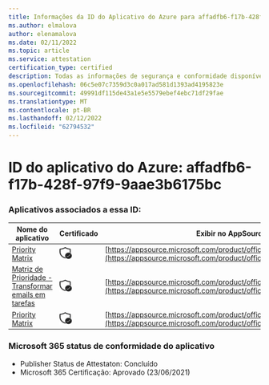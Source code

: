 ```yaml
---
title: Informações da ID do Aplicativo do Azure para affadfb6-f17b-428f-97f9-9aae3b6175bc
ms.author: elmalova
author: elenamalova
ms.date: 02/11/2022
ms.topic: article
ms.service: attestation
certification_type: certified
description: Todas as informações de segurança e conformidade disponíveis para affadfb6-f17b-428f-97f9-9aae3b6175bc.
ms.openlocfilehash: 06c5e07c7359d3c0a017ad581d1393ad4195823e
ms.sourcegitcommit: 49991df115de43a1e5e5579ebef4ebc71df29fae
ms.translationtype: MT
ms.contentlocale: pt-BR
ms.lasthandoff: 02/12/2022
ms.locfileid: "62794532"
---
```

# <a name="azure-app-id-affadfb6-f17b-428f-97f9-9aae3b6175bc"></a>ID do aplicativo do Azure: affadfb6-f17b-428f-97f9-9aae3b6175bc


### <a name="apps-associated-with-this-id"></a>Aplicativos associados a essa ID:
| **Nome do aplicativo** | **Certificado** | **Exibir no AppSource** |
|--------------|---------------|-----------------------|
| [Priority Matrix](https://docs.microsoft.com/microsoft-365-app-certification/forward/WA104382005) | <img alt="Certified application badge" src="../media/certified-badge.png" height="25" width="25" /> | [https://appsource.microsoft.com/product/office/WA104382005](https://appsource.microsoft.com/product/office/WA104382005) |
| [Matriz de Prioridade - Transformar emails em tarefas](https://docs.microsoft.com/microsoft-365-app-certification/forward/WA104381735) | <img alt="Certified application badge" src="../media/certified-badge.png" height="25" width="25" /> | [https://appsource.microsoft.com/product/office/WA104381735](https://appsource.microsoft.com/product/office/WA104381735) |
| [Priority Matrix](https://docs.microsoft.com/microsoft-365-app-certification/forward/appfluenceinc.m_pm_msft) | <img alt="Certified application badge" src="../media/certified-badge.png" height="25" width="25" /> | [https://appsource.microsoft.com/product/office/appfluenceinc.m_pm_msft](https://appsource.microsoft.com/product/office/appfluenceinc.m_pm_msft) |

### <a name="microsoft-365-app-compliance-status"></a>Microsoft 365 status de conformidade do aplicativo
- Publisher Status de Attestaton: Concluído
- Microsoft 365 Certificação: Aprovado (23/06/2021)
